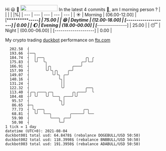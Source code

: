 Hi :smiley: :wave: <img src="https://jojoee.jojoee.com/api/utcnow" width="120" height="20">
In the latest 4 commits :bug:, am I morning person ? 
| | | | |%|
| --- | --- | --- | --- | --- |
| :sunny: | Morning | (06.00-12.00] | [***************-----] | 75.00 |
| :satisfied: | Daytime | (12.00-18.00] | [--------------------] | 0.00 |
| :moon: | Evening | (18.00-00.00] | [*****---------------] | 25.00 |
| :sleeping: | Night | (00.00-06.00] | [--------------------] | 0.00 |

My crypto trading [duckbot](https://github.com/jojoee/duckbot) performance on [ftx.com](https://ftx.com/#a=13144711)
```
  202.58  ┤
  193.66  ┤──╮
  184.74  ┤  │╭──╮                  ╭╮ ╭
  175.83  ┤  ╰╯  ╰╮               ╭─╯╰─╯
  166.91  ┤       │╭╮         ╭───╯
  157.99  ┤       ╰╯╰╮╭╮    ╭─╯
  149.07  ┤          ╰╯╰╮ ╭─╯
  140.16  ┤             ╰╮│
  131.24  ┤              ││
  122.32  ┤              ╰╯         ╭──╮
  113.40  ┤╭─╮╭───╮╭─╮        ╭╮╭───╯  ╰
  104.48  ┤╯ ╰╯   ╰╯ ╰──╮ ╭───╯╰╯
   95.57  ┤             ╰╮│
   86.65  ┼─╮            ╰╯
   77.73  ┤ ╰╮╭──╮                 ╭─╮
   68.81  ┤  ╰╯  ╰──╮        ╭─────╯ ╰──
   59.90  ┤         ╰───╮ ╭──╯
   50.98  ┤             ╰─╯
1 tick = 1 day
datetime (UTC+0): 2021-08-04
duckbot001 total usd: 64.8478$ (rebalance DOGEBULL/USD 50:50)
duckbot002 total usd: 118.3998$ (rebalance BNBBULL/USD 50:50)
duckbot003 total usd: 191.3950$ (rebalance ADABULL/USD 50:50)
```

